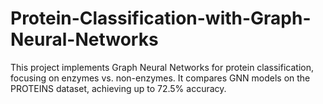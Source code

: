 # Protein-Classification-with-Graph-Neural-Networks
This project implements Graph Neural Networks for protein classification, focusing on enzymes vs. non-enzymes. It compares GNN models on the PROTEINS dataset, achieving up to 72.5% accuracy.
